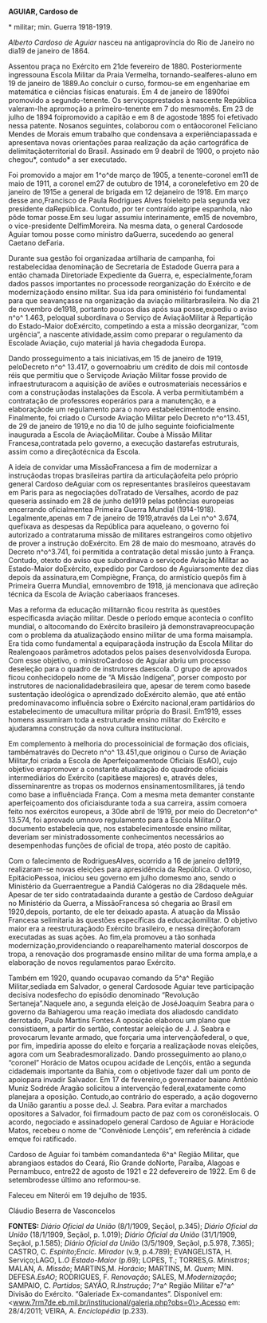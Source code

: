 **AGUIAR, Cardoso de**

\* militar; min. Guerra 1918-1919.

*Alberto Cardoso de Aguiar* nasceu na antigaprovíncia do Rio de Janeiro
no dia19 de janeiro de 1864.

Assentou praça no Exército em 21de fevereiro de 1880. Posteriormente
ingressouna Escola Militar da Praia Vermelha, tornando-sealferes-aluno
em 19 de janeiro de 1889.Ao concluir o curso, formou-se em engenhariae
em matemática e ciências físicas enaturais. Em 4 de janeiro de 1890foi
promovido a segundo-tenente. Os serviçosprestados à nascente República
valeram-lhe apromoção a primeiro-tenente em 7 do mesmomês. Em 23 de
julho de 1894 foipromovido a capitão e em 8 de agostode 1895 foi
efetivado nessa patente. Nosanos seguintes, colaborou com o entãocoronel
Feliciano Mendes de Morais emum trabalho que condensava a
experiênciapassada e apresentava novas orientações paraa realização da
ação cartográfica de delimitaçãoterritorial do Brasil. Assinado em 9
deabril de 1900, o projeto não chegou*, contudo* a ser executado.

Foi promovido a major em 1^o^de março de 1905, a tenente-coronel em11 de
maio de 1911, a coronel em27 de outubro de 1914, a coronelefetivo em 20
de janeiro de 1915e a general de brigada em 12 dejaneiro de 1918. Em
março desse ano,Francisco de Paula Rodrigues Alves foieleito pela
segunda vez presidente daRepública. Contudo, por ter contraído agripe
espanhola, não pôde tomar posse.Em seu lugar assumiu interinamente, em15
de novembro, o vice-presidente DelfimMoreira. Na mesma data, o general
Cardosode Aguiar tomou posse como ministro daGuerra, sucedendo ao
general Caetano deFaria.

Durante sua gestão foi organizadaa artilharia de campanha, foi
restabelecidaa denominação de Secretaria de Estadode Guerra para a então
chamada Diretoriade Expediente da Guerra, e, especialmente,foram dados
passos importantes no processode reorganização do Exército e de
modernizaçãodo ensino militar. Sua ida para oministério foi fundamental
para que seavançasse na organização da aviação militarbrasileira. No dia
21 de novembro de1918, portanto poucos dias após sua posse,expediu o
aviso n^o^ 1.463, peloqual subordinava o Serviço de AviaçãoMilitar à
Repartição do Estado-Maior doExército, competindo a esta a missão
deorganizar, “com urgência”, a nascente atividade,assim como preparar o
regulamento da Escolade Aviação, cujo material já havia chegadoda
Europa.

Dando prosseguimento a tais iniciativas,em 15 de janeiro de 1919,
peloDecreto n^o^ 13.417, o governoabriu um crédito de dois mil contosde
réis que permitiu que o Serviçode Aviação Militar fosse provido de
infraestruturacom a aquisição de aviões e outrosmateriais necessários e
com a construçãodas instalações da Escola. A verba permitiutambém a
contratação de professores eoperários para a manutenção, e a
elaboraçãode um regulamento para o novo estabelecimentode ensino.
Finalmente, foi criado o Cursode Aviação Militar pelo Decreto
n^o^13.451, de 29 de janeiro de 1919,e no dia 10 de julho seguinte
foioficialmente inaugurada a Escola de AviaçãoMilitar. Coube à Missão
Militar Francesa,contratada pelo governo, a execução dastarefas
estruturais, assim como a direçãotécnica da Escola.

A ideia de convidar uma MissãoFrancesa a fim de modernizar a
instruçãodas tropas brasileiras partira da articulaçãofeita pelo próprio
general Cardoso deAguiar com os representantes brasileiros queestavam em
Paris para as negociações doTratado de Versalhes, acordo de paz queseria
assinado em 28 de junho de1919 pelas potências europeias encerrando
oficialmentea Primeira Guerra Mundial (1914-1918). Legalmente,apenas em
7 de janeiro de 1919,através da Lei n^o^ 3.674, quefixava as despesas da
República para aqueleano, o governo foi autorizado a contrataruma missão
de militares estrangeiros como objetivo de prover a instrução
doExército. Em 28 de maio do mesmoano, através do Decreto n^o^3.741, foi
permitida a contratação detal missão junto à França. Contudo, otexto do
aviso que subordinava o serviçode Aviação Militar ao Estado-Maior
doExército, expedido por Cardoso de Aguiarsomente dez dias depois da
assinatura,em Compiègne, França, do armistício quepôs fim à Primeira
Guerra Mundial, emnovembro de 1918, já mencionava que adireção técnica
da Escola de Aviação caberiaaos franceses.

Mas a reforma da educação militarnão ficou restrita às questões
específicasda aviação militar. Desde o período emque acontecia o
conflito mundial, o altocomando do Exército brasileiro já
demonstravapreocupação com o problema da atualizaçãodo ensino militar de
uma forma maisampla. Era tida como fundamental a equiparaçãoda instrução
da Escola Militar do Realengoaos parâmetros adotados pelos países
desenvolvidosda Europa. Com esse objetivo, o ministroCardoso de Aguiar
abriu um processo deseleção para o quadro de instrutores daescola. O
grupo de aprovados ficou conhecidopelo nome de “A Missão Indígena”,
porser composto por instrutores de nacionalidadebrasileira que, apesar
de terem como basede sustentação ideológica o aprendizado doExército
alemão, que até então predominavacomo influência sobre o Exército
nacional,eram partidários do estabelecimento de umacultura militar
própria do Brasil. Em1919, esses homens assumiram toda a estruturade
ensino militar do Exército e ajudaramna construção da nova cultura
institucional.

Em complemento à melhoria do processoinicial de formação dos oficiais,
tambématravés do Decreto n^o^ 13.451,que originou o Curso de Aviação
Militar,foi criada a Escola de Aperfeiçoamentode Oficiais (EsAO), cujo
objetivo erapromover a constante atualização do quadrode oficiais
intermediários do Exército (capitãese majores) e, através deles,
disseminarentre as tropas os modernos ensinamentosmilitares, já tendo
como base a influênciada França. Com a mesma meta demanter constante
aperfeiçoamento dos oficiaisdurante toda a sua carreira, assim comoera
feito nos exércitos europeus, a 30de abril de 1919, por meio do
Decreton^o^ 13.574, foi aprovado umnovo regulamento para a Escola
Militar.O documento estabelecia que, nos estabelecimentosde ensino
militar, deveriam ser ministradossomente conhecimentos necessários ao
desempenhodas funções de oficial de tropa, atéo posto de capitão.

Com o falecimento de RodriguesAlves, ocorrido a 16 de janeiro de1919,
realizaram-se novas eleições para apresidência da República. O
vitorioso, EpitácioPessoa, iniciou seu governo em julho domesmo ano,
sendo o Ministério da Guerraentregue a Pandiá Calógeras no dia 28daquele
mês. Apesar de ter sido contratadaainda durante a gestão de Cardoso
deAguiar no Ministério da Guerra, a MissãoFrancesa só chegaria ao Brasil
em 1920,depois, portanto, de ele ter deixado apasta. A atuação da Missão
Francesa selimitaria às questões específicas da educaçãomilitar. O
objetivo maior era a reestruturaçãodo Exército brasileiro, e nessa
direçãoforam executadas as suas ações. Ao fim,ela promoveu a tão sonhada
modernização,providenciando o reaparelhamento material doscorpos de
tropa, a renovação dos programasde ensino militar de uma forma ampla,e a
elaboração de novos regulamentos parao Exército.

Também em 1920, quando ocupavao comando da 5^a^ Região Militar,sediada
em Salvador, o general Cardosode Aguiar teve participação decisiva
nodesfecho do episódio denominado “Revolução Sertaneja”.Naquele ano, a
segunda eleição de JoséJoaquim Seabra para o governo da Bahiagerou uma
reação imediata dos aliadosdo candidato derrotado, Paulo Martins
Fontes.A oposição elaborou um plano que consistiaem, a partir do sertão,
contestar aeleição de J. J. Seabra e provocarum levante armado, que
forçaria uma intervençãofederal, o que, por fim, impediria aposse do
eleito e forçaria a realizaçãode novas eleições, agora com um
Seabradesmoralizado. Dando prosseguimento ao plano,o “coronel” Horácio
de Matos ocupou acidade de Lençóis, então a segunda cidademais
importante da Bahia, com o objetivode fazer dali um ponto de apoiopara
invadir Salvador. Em 17 de fevereiro,o governador baiano Antônio Muniz
Sodréde Aragão solicitou a intervenção federal,exatamente como planejara
a oposição. Contudo,ao contrário do esperado, a ação dogoverno da União
garantiu a posse deJ. J. Seabra. Para evitar a marchados opositores a
Salvador, foi firmadoum pacto de paz com os coronéislocais. O acordo,
negociado e assinadopelo general Cardoso de Aguiar e Horáciode Matos,
recebeu o nome de “Convêniode Lençóis”, em referência à cidade emque foi
ratificado.

Cardoso de Aguiar foi também comandanteda 6^a^ Região Militar, que
abrangiaos estados do Ceará, Rio Grande doNorte, Paraíba, Alagoas e
Pernambuco, entre22 de agosto de 1921 e 22 defevereiro de 1922. Em 6 de
setembrodesse último ano reformou-se.

Faleceu em Niterói em 19 dejulho de 1935.

Cláudio Beserra de Vasconcelos

**FONTES:** *Diário Oficial da União* (8/1/1909, SeçãoI, p.345); *Diário
Oficial da União* (18/1/1909, SeçãoI, p. 1.019); *Diário Oficial da
União* (31/1/1909, SeçãoI, p.1.585); *Diário Oficial da União*
(3/5/1909, SeçãoI, p.5.978, 7.365); CASTRO, C. *Espírito*;*Encic.
Mirador* (v.9, p.4.789); EVANGELISTA, H. Serviço;LAGO, L.*O
Estado-Maior* (p.69); LOPES, T.; TORRES,G. *Ministros*; MALAN, A.
*Missão*; MARTINS,M. *Horácio*; MARTINS, M. *Quem*; MIN. DEFESA.*EsAO*;
RODRIGUES, F. *Renovação*; SALES, M.*Modernização*; SAMPAIO, C.
*Partidos*; SAYÃO, R.*Instrução*; 7^a^ Região Militar e7^a^ Divisão do
Exército. “Galeriade Ex-comandantes”. Disponível em:
\<www.7rm7de.eb.mil.br/institucional/galeria.php?obs=0\>.Acesso em:
28/4/2011; VEIRA, A. *Enciclopédia* (p.233).
